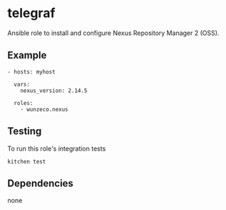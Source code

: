 telegraf
==============

Ansible role to install and configure Nexus Repository Manager 2 (OSS).


## Example

```
- hosts: myhost

  vars:
    nexus_version: 2.14.5
    
  roles:
    - wunzeco.nexus
```


## Testing

To run this role's integration tests

```
kitchen test
```


## Dependencies

none

